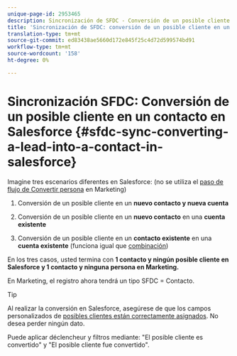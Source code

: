 ```yaml
---
unique-page-id: 2953465
description: Sincronización de SFDC - Conversión de un posible cliente en un contacto en Salesforce - Documentos de marketing - Documentación del producto
title: 'Sincronización de SFDC: conversión de un posible cliente en un contacto en Salesforce'
translation-type: tm+mt
source-git-commit: ed83438ae5660d172e845f25c4d72d599574bd91
workflow-type: tm+mt
source-wordcount: '158'
ht-degree: 0%

---
```



# Sincronización SFDC: Conversión de un posible cliente en un contacto en Salesforce {#sfdc-sync-converting-a-lead-into-a-contact-in-salesforce}

Imagine tres escenarios diferentes en Salesforce: (no se utiliza el [paso de flujo de Convertir persona](/help/marketo/product-docs/core-marketo-concepts/smart-campaigns/flow-actions/convert-person.md) en Marketing)

1. Conversión de un posible cliente en un **nuevo contacto y nueva cuenta**
1. Conversión de un posible cliente en un **nuevo contacto** en una **cuenta existente**

1. Conversión de un posible cliente en un **contacto existente** en una **cuenta existente** (funciona igual que [combinación](/help/marketo/product-docs/crm-sync/salesforce-sync/sfdc-sync-details/sfdc-sync-merging-a-lead-contact-person.md))

En los tres casos, usted termina con **1 contacto y ningún posible cliente en Salesforce y 1 contacto y ninguna persona en Marketing.**

En Marketing, el registro ahora tendrá un tipo SFDC = Contacto.

>[!TIP]
>
>Al realizar la conversión en Salesforce, asegúrese de que los campos personalizados de [posibles clientes están correctamente asignados](https://help.salesforce.com/apex/HTViewHelpDoc?id=customize_mapleads.htm). No desea perder ningún dato.

Puede aplicar déclencheur y filtros mediante: &quot;El posible cliente es convertido&quot; y &quot;El posible cliente fue convertido&quot;.
